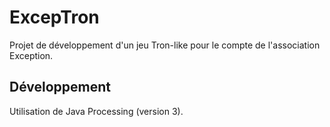 # ExcepTron
Projet de développement d'un jeu Tron-like pour le compte de l'association Exception.

## Développement
Utilisation de Java Processing (version 3).
